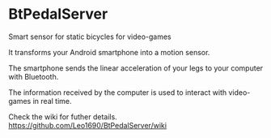 # BtPedalServer
Smart sensor for static bicycles for video-games

It transforms your Android smartphone into a motion sensor.

The smartphone sends the linear acceleration of your legs to your computer with Bluetooth.

The information received by the computer is used to interact with video-games in real time.

Check the wiki for futher details. https://github.com/Leo1690/BtPedalServer/wiki
